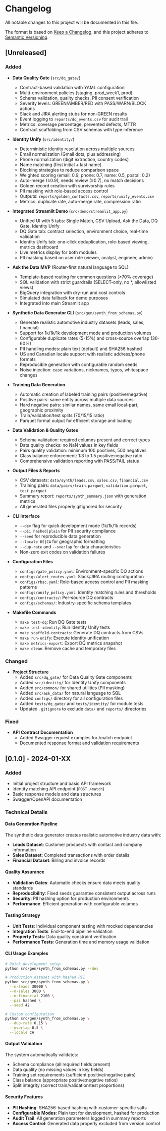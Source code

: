 # Changelog

All notable changes to this project will be documented in this file.

The format is based on [Keep a Changelog](https://keepachangelog.com/en/1.0.0/),
and this project adheres to [Semantic Versioning](https://semver.org/spec/v2.0.0.html).

## [Unreleased]

### Added
- **Data Quality Gate** (`src/dq_gate/`)
  - Contract-based validation with YAML configuration
  - Multi-environment policies (staging, prod_week1, prod)
  - Schema validation, quality checks, PII consent verification
  - Severity levels: GREEN/AMBER/RED with PASS/WARN/BLOCK actions
  - Slack and JIRA alerting stubs for non-GREEN results
  - Event logging to `reports/dq_events.csv` for audit trail
  - Metrics: coverage percentage, prevented defects, MTTR
  - Contract scaffolding from CSV schemas with type inference

- **Identity Unify** (`src/identity/`)
  - Deterministic identity resolution across multiple sources
  - Email normalization (Gmail dots, plus addressing)
  - Phone normalization (digit extraction, country codes)
  - Name matching (first initial + last name)
  - Blocking strategies to reduce comparison space
  - Weighted scoring (email: 0.9, phone: 0.7, name: 0.5, postal: 0.2)
  - Auto-merge (≥0.9), needs review (≥0.7), no match decisions
  - Golden record creation with survivorship rules
  - PII masking with role-based access control
  - Outputs: `reports/golden_contacts.csv`, `reports/unify_events.csv`
  - Metrics: duplicate rate, auto-merge rate, compression ratio

- **Integrated Streamlit Demo** (`src/demo/streamlit_app.py`)
  - Unified UI with 5 tabs: Single Match, CSV Upload, Ask the Data, DQ Gate, Identity Unify
  - DQ Gate tab: contract selection, environment choice, real-time validation
  - Identity Unify tab: one-click deduplication, role-based viewing, metrics dashboard
  - Live metrics display for both modules
  - PII masking based on user role (viewer, analyst, engineer, admin)

- **Ask the Data MVP** (Router-first natural language to SQL)
  - Template-based routing for common questions (≥70% coverage)
  - SQL validation with strict guardrails (SELECT-only, no *, allowlisted views)
  - BigQuery integration with dry-run and cost controls
  - Simulated data fallback for demo purposes
  - Integrated into main Streamlit app

- **Synthetic Data Generator CLI** (`src/gen/synth_from_schemas.py`)
  - Generate realistic automotive industry datasets (leads, sales, financial)
  - Support for 1k/1k/1k development mode and production volumes
  - Configurable duplicate rates (5-15%) and cross-source overlap (30-60%)
  - PII handling modes: plain text (default) and SHA256 hashed
  - US and Canadian locale support with realistic address/phone formats
  - Reproducible generation with configurable random seeds
  - Noise injection: case variations, nicknames, typos, whitespace changes

- **Training Data Generation**
  - Automatic creation of labeled training pairs (positive/negative)
  - Positive pairs: same entity across multiple data sources
  - Hard negative pairs: similar names, same email local-part, geographic proximity
  - Train/validation/test splits (70/15/15 ratio)
  - Parquet format output for efficient storage and loading

- **Data Validation & Quality Gates**
  - Schema validation: required columns present and correct types
  - Data quality checks: no NaN values in key fields
  - Pairs quality validation: minimum 100 positives, 500 negatives
  - Class balance enforcement: 1:3 to 1:5 positive:negative ratio
  - Comprehensive validation reporting with PASS/FAIL status

- **Output Files & Reports**
  - CSV datasets: `data/synth/leads.csv`, `sales.csv`, `financial.csv`
  - Training pairs: `data/pairs/train.parquet`, `validation.parquet`, `test.parquet`
  - Summary report: `reports/synth_summary.json` with generation metrics
  - All generated files properly gitignored for security

- **CLI Interface**
  - `--dev` flag for quick development mode (1k/1k/1k records)
  - `--pii hashed|plain` for PII security compliance
  - `--seed` for reproducible data generation
  - `--locale US|CA` for geographic formatting
  - `--dup-rate` and `--overlap` for data characteristics
  - Non-zero exit codes on validation failures

- **Configuration Files**
  - `configs/gate_policy.yaml`: Environment-specific DQ actions
  - `configs/alert_routes.yaml`: Slack/JIRA routing configuration
  - `configs/rbac.yaml`: Role-based access control and PII masking patterns
  - `configs/unify_policy.yaml`: Identity matching rules and thresholds
  - `configs/contracts/`: Per-source DQ contracts
  - `configs/schemas/`: Industry-specific schema templates

- **Makefile Commands**
  - `make test-dq`: Run DQ Gate tests
  - `make test-identity`: Run Identity Unify tests
  - `make scaffold-contracts`: Generate DQ contracts from CSVs
  - `make run-unify`: Execute identity unification
  - `make metrics-export`: Export DQ metrics snapshot
  - `make clean`: Remove cache and temporary files

### Changed
- **Project Structure**
  - Added `src/dq_gate/` for Data Quality Gate components
  - Added `src/identity/` for Identity Unify components
  - Added `src/common/` for shared utilities (PII masking)
  - Added `src/ask_data/` for natural language to SQL
  - Added `configs/` directory for all configuration files
  - Added `tests/dq_gate/` and `tests/identity/` for module tests
  - Updated `.gitignore` to exclude `data/` and `reports/` directories

### Fixed
- **API Contract Documentation**
  - Added Swagger request examples for /match endpoint
  - Documented response format and validation requirements

## [0.1.0] - 2024-01-XX

### Added
- Initial project structure and basic API framework
- Identity matching API endpoint (`POST /match`)
- Basic response models and data structures
- Swagger/OpenAPI documentation

### Technical Details

#### Data Generation Pipeline
The synthetic data generator creates realistic automotive industry data with:
- **Leads Dataset**: Customer prospects with contact and company information
- **Sales Dataset**: Completed transactions with order details
- **Financial Dataset**: Billing and invoice records

#### Quality Assurance
- **Validation Gates**: Automatic checks ensure data meets quality standards
- **Reproducibility**: Fixed seeds guarantee consistent output across runs
- **Security**: PII hashing option for production environments
- **Performance**: Efficient generation with configurable volumes

#### Testing Strategy
- **Unit Tests**: Individual component testing with mocked dependencies
- **Integration Tests**: End-to-end pipeline validation
- **Property Tests**: Data quality constraint verification
- **Performance Tests**: Generation time and memory usage validation

#### CLI Usage Examples
```bash
# Quick development setup
python src/gen/synth_from_schemas.py --dev

# Production dataset with hashed PII
python src/gen/synth_from_schemas.py \
  --n-leads 30000 \
  --n-sales 3000 \
  --n-financial 2100 \
  --pii hashed \
  --seed 42

# Custom configuration
python src/gen/synth_from_schemas.py \
  --dup-rate 0.15 \
  --overlap 0.5 \
  --locale CA
```

#### Output Validation
The system automatically validates:
- Schema compliance (all required fields present)
- Data quality (no missing values in key fields)
- Training set requirements (sufficient positive/negative pairs)
- Class balance (appropriate positive:negative ratios)
- Split integrity (correct train/validation/test proportions)

#### Security Features
- **PII Hashing**: SHA256-based hashing with customer-specific salts
- **Configurable Modes**: Plain text for development, hashed for production
- **Audit Trail**: All generation parameters logged in summary reports
- **Access Control**: Generated data properly excluded from version control